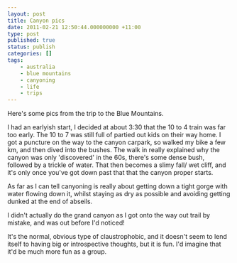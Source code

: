 ```yaml
---
layout: post
title: Canyon pics
date: 2011-02-21 12:50:44.000000000 +11:00
type: post
published: true
status: publish
categories: []
tags:
    - australia
    - blue mountains
    - canyoning
    - life
    - trips
---
```


<script src="https://cdn.jsdelivr.net/npm/publicalbum@latest/embed-ui.min.js" async></script>
<div class="pa-gallery-player-widget" style="width:100%; height:480px; display:none;"
  data-link="https://photos.app.goo.gl/8iwEzkzHxCQ4V6EP9"
  data-title="🤹 Juggler Canyon 🧗‍♂️"
  data-description="119 new photos added to shared album">
<object data="https://lh3.googleusercontent.com/w37z3wovyNi_NQWb_KTXKOyWWw-1Uk097PjRRVYgFvZNou7conZ69AZcSFFBFp-EAzY_YJjtpcR59fV8wz23CUKEJd-Yq2PjmwVnPazBcRVu63lk2xs0OdM13W2eQX85kgKPl57oOAM=w1920-h1080"></object>
<object data="https://lh3.googleusercontent.com/3PTilHoF7__eHv_yKRMcZv54l_ZLSwqcMw7FoQLU307G3scN9fVPDFsZQ4rha3TxfE90WNVwIdMyJk5SVtcXEZQ59AozWFZSQMNo_qSA55NBKpsKHg7QMX7TxctwNQG5oV97FWtfXdQ=w1920-h1080"></object>
<object data="https://lh3.googleusercontent.com/zQXPUj4mCTazE79yptHuG0yb4yzOe2n-I8dsgK9rJPl-gj9D63E6GnN0RifcEZeqpCE0NS22SqM42rbhJ4sP87oybkHJYJJOWJ7ri5hIE8vz8jncwYsa9J3QV_CJ_GM5YChZmLFKOAs=w1920-h1080"></object>
<object data="https://lh3.googleusercontent.com/5zy7AAa58UHweyG_S4rN4vSkCQZAh8ZMRCRiGTyUQZ114fbBNGvRfK6Xspoxo2IIfB5RAnNn38w-HFHtHH9ag4hzchZZJ0yKB-m7EG68CCrSP2_BMQLOw8Rw_gci_gWeq5DsrywER8s=w1920-h1080"></object>
<object data="https://lh3.googleusercontent.com/rK9dJAnAlukElvwACi7uNogmBwlgH9Z_S3kA2wv9KCtmDAR__Py5kj2F_Ec7qBJU0Q0hrRgb3V4hkMVjBOqcv_MlNEApf61zzzIjAyh425IwW24ahS6yZ8rnGiqG9xQcZGdbeFic9s4=w1920-h1080"></object>
<object data="https://lh3.googleusercontent.com/zdbg9aQzXscUYL6-KSmSd7nskzGDjepKDDbPrQ48Rb7-0_hVNhrYYejePYf-BRB6YQZ2d540WW-Btmwokn4_37FBz4tRCi_n6BEiQ1K-C7ZdoQolX3HKHGQioouZGUu4uU2KXX8n0d0=w1920-h1080"></object>
<object data="https://lh3.googleusercontent.com/3R6I-Vir9UFIonaBhDWOfbncuS3x4oTVkNgug9tx6lhS6vP_8392bh6sKqa4Bt6PfZPL5Fy4xxYu_qnibm6SIwGZ4nII5MLEy1PSgD6BaepdwUqmgTRWlT7F32VsAvFB2-6WRmAhrb8=w1920-h1080"></object>
<object data="https://lh3.googleusercontent.com/82MlQofgoqWdjMijFgEoHe6dGU35JBhW7Qrp8paMxzy0sV-f9n2CatU3I6Hn5HgQgpCDx_bRiff85qyNyyUlODMSwU-Pcs7os8ZG20IuJ-Lv-iANvI20vz65I3JoutBkyyK1BhgTHgg=w1920-h1080"></object>
<object data="https://lh3.googleusercontent.com/pPB_gtr7dS_3KxJU6Q-E6qNdgEb3wmKRwSXS8-NZx7SVcx7wiEcw3_dYmi7KauXWa7VLDkHFheud6PZfdmkyTWl3vx5oV86POQDW_3pg4NeW2fOcgCCUn8EDP98pAgvMFaSKLniiZaQ=w1920-h1080"></object>
<object data="https://lh3.googleusercontent.com/AW6OD5zWApVyDh9HGxNezzR8A8yKszR3tfdUNfrCDOzhAUjkz-mTi3VEVkuUy0y-of9iCMTIHkYIO-g-WrMD-28d3PLNhAt-ykrIwmnGawGVWIkq5yfdqczD3CU1muFhcBDMyGzs2w8=w1920-h1080"></object>
<object data="https://lh3.googleusercontent.com/GLkBlAR_rpgy_RfoURjTmR-aoayXrQQvd6xueviH3Wii1qZnb6r7XwCm7FiXEIsbP9HEDKDdtDC3upiEykqN72qkpTHbF0L7bg_mD-KphtKwLeStGAkkSTxWsDjhFi3UviNloLIftkc=w1920-h1080"></object>
<object data="https://lh3.googleusercontent.com/JnYYZqwp-dbVWa_2kAhJfq-VBcvWVp8FV0GiTpPVDkMsrJiC--jbrSAujFmzLyOFBdNDaIBLHhblL6YpzoXLbSJEveh6AFKEm7YNelHWKu6F9p9dcicqWlpHIymNw3_fznryy92ysV8=w1920-h1080"></object>
<object data="https://lh3.googleusercontent.com/LcPC5rUlnsR5_TGL_b75VH0wQqf8fZ3Bw9HmNcal_AUGcCC44LUo8Y5F33kpO5MWY7Jzewv-ZjkJ3qAMfvapXy2BMK8JfCVRF9LQtkTFw3pgP6516ugDBQTwMEmuAQcaGFQzvQy2JFg=w1920-h1080"></object>
<object data="https://lh3.googleusercontent.com/REy0vInp2L93sSqhc-0PXCD7UP6aKSv1T9VI2dnGFdWeQ9fZL5TFqr0ROKB3X2cXpkcmstA5aNlaYFMWlUluBne6Wdl4vf_WxHMqRmiwiqUjzOFJ-uBQR7jwBHokHR4WeCz3_K67mug=w1920-h1080"></object>
<object data="https://lh3.googleusercontent.com/RPLTeI66amiZP5Oh6c8G4ZsokSPiRRjAvYd_u3h3vpn8LbGy28edTKPibw4s5V_bV2_haZ3gDJOaHK3A_zUoQS86YWLLAfMwXJLkLDaixxqPXznn_cQBvOY06ZffiJGIaCtcO_USFUc=w1920-h1080"></object>
<object data="https://lh3.googleusercontent.com/nHxmO-KEKMzAwMA4waGZ71aQzXOIAnJk--rCm-fd8mSVwRaUO1jfR5ecKueA9vDQ8rfI4IPxRqgYE84MpjoHsn8ujVQEzrplJb5xzUZQabHijPtfxE_TCm3lzrzZAcq3rPR6v3ONLO4=w1920-h1080"></object>
<object data="https://lh3.googleusercontent.com/OoAxnT2L0jJ4zqSQ157xzXOx249zAkQN4HUYD5oVA3KkBHOAjDj5vO1lJP43nCRAkljSt8Bubfdv1NgsHSLC-HTv0yrUdJhldbOY1pD87vPx2EVEfsbLtiqaAEc6VFSraNk2LC0GWqk=w1920-h1080"></object>
<object data="https://lh3.googleusercontent.com/SnG0W3C6RDzxfr7KoZer4gHje1H9M1ZrCfJbgmtRLlxZYp80ctTiPy52VXodX_6o4d9mOluQIGRQxjRQLWU1W1gBPnKs2gE2I6snncqfbZlz79HNxH39Iwp_XBuFNy17TaiWEAkUj_c=w1920-h1080"></object>
<object data="https://lh3.googleusercontent.com/7LzeMJEoS_FTYfjd7amZoRDvEJtqoRE8vp-YudAAM08_3zuitas6Ua5HlNzo9bjIYc3es1jXSyKNkBJ0ESsT_QravXHrgfA5mYxHNZhooWVT95fkyg-A61YAq0xBuGZINj3H3bwXuX8=w1920-h1080"></object>
<object data="https://lh3.googleusercontent.com/fxpu8ef7QmC2JYKg4i44FQxlAehXPPoBTO27-cgHrgXhdmQq7_ctkTpLEPspDLMo9GgGMCpqlNwPcO0UXVkG1-r3XPc1TieWWx_QCUloVeppRICtwDdtsc7uezIpZZXpE65yN5AuD9w=w1920-h1080"></object>
<object data="https://lh3.googleusercontent.com/btFRbPBhToC7N4XtDmP1c5fnnEd6QR_BSWwxXqMCsQVWAA0CCXVkSWxfIbfsq05DC5FrkVTu-8YSyKaa92daOtT3cj1MqVAJvY151p6xt7e5DvdcBoVUGsKseAZIJL1yhSsmP7R7ZUw=w1920-h1080"></object>
<object data="https://lh3.googleusercontent.com/ubGQRc2quVwLthP80XERl21grvM1nLp24M5vxtSapCkwBkkwellYbkVlm5qHuTEzQYkIZE0mhU9c3IoPVv9w8Yi15w_g8e46C2v7waZ7INGhfo65a37rTTaH60vXf0Xeyx49yVeD_5Q=w1920-h1080"></object>
<object data="https://lh3.googleusercontent.com/wuUk1joAzVjs7mHNkGg9XmJ0jGgPmdtZkoiNyGhoqcyKP3bTmFDQpSHTcWbYJHxHxJzvjOX2OZr70lfzv_A1jeNDct4WtuNfz_XXVtpBCi4FMGBX0pmTuyXp60TU_xa4zf4pPeKIBBI=w1920-h1080"></object>
<object data="https://lh3.googleusercontent.com/rcV7fUwNao7YwcxvUO9x55UuI_pCi6aNr1kf1nAI_bDrw-zG7loZwad7vMGnukCghEzdlbvPMP-tv99s8EBF4v3mwE4Phoxl6tkTuiN4O-l-WlWyEF8xOH2rXRVdZooLZq8BpXCDDHI=w1920-h1080"></object>
<object data="https://lh3.googleusercontent.com/AqiaL_rEvq75nQRydGrW8PnvOsYIdZGNw5ZHv6WLZNLczUsc9yyiyDacuklph6TX-SxMtnfs-pLBtDwD5qA0VGwfZ8vMD2R8QcApCtoyn_S_PHFNF6IOBgGYzaCYKtf9sPB24mUYGs4=w1920-h1080"></object>
<object data="https://lh3.googleusercontent.com/v5r-Bgk0Pzu5kJnvkS8o3Ey4YEd6JJ7ruFse3ggXSdYr4_A00LTJCl2l8JoZFR19w6TGi5NiXG8CCX0-c0vyIXWPE_DnBdfQKTolshBerkqKRrgzRR8YODwbCl-LQ8TNzKi5vFO_lmA=w1920-h1080"></object>
<object data="https://lh3.googleusercontent.com/PXxT5qPESvtGaAOYp-ZHbmgT4i1TT5fsPiSw90y3VxObs4nTUjMwZQuvGiwuZx8YJjKkRHgMjvrUE_bcnEkZJZX3gIqk2NzBD5XcO3NKvg-0DQBrDS069hw89VYALImfDo_CA0ijM6U=w1920-h1080"></object>
<object data="https://lh3.googleusercontent.com/-1QnqENs-sLvN_ggUXs3ml3V_9cfl-k4U9RNyKC8Yvps8-TqRrEPZwr7QkTj9jcosj5l3mcjTxqtZ0eIdMnS__NDMVAeBeIOVeANujJQSgtow1o-2Jbu8mIsJyDPVhH5LLCWyo0y1xA=w1920-h1080"></object>
<object data="https://lh3.googleusercontent.com/EPzMSllFvQ54y26JjI9naYt-Dn_WPmKX9pSn0PLkoMASHOZjkuDzpE8oGn0BvNfZ4vevS0fmyzvYzfS6KNAurXTdqY1bTi1vmKg2BZZvZ9XGVe3rG7J02fsR1w7YilELhqUoazC5wXE=w1920-h1080"></object>
<object data="https://lh3.googleusercontent.com/rWPrPV0MTtKJoYx5ovvp_Y3ED4M7JfHOmhVuWHF6l_I9KsuyCf57xZV-kh2w3j4tUvRXwjXlap6FVUbW9OAtrNCv7s-x_pttFVhYyibb23MVi0d8KQNjwr-7ArSHQ9nsT52gktzAq3Y=w1920-h1080"></object>
<object data="https://lh3.googleusercontent.com/iGa04b7IHINZw9iliyBKb9gbgaDF3IVdMOuFf1WysrHi08afBDwHvUbMd-HLK6c0rW7QR_VKIe29GXFOnck4OFyxVw5YQfpvIBO0Q8fZ0_2BoRF1Riayu7B5G9TzQazdk3tArH8bbp0=w1920-h1080"></object>
<object data="https://lh3.googleusercontent.com/NjVjd4Hxxn1mbAWXrCqsb4zwgjEzVVaTMPjKDxehwB7QUlAnYaQvN94lLrXBkHiArSO4uBNAgz2rmoEVS-y3lyjHrtN9H2t4RJ5WIqHh3q1kYnOLmMBi_0EZcOwFS5kmvO-OF0NRSzg=w1920-h1080"></object>
<object data="https://lh3.googleusercontent.com/lA0BDimxacvfvcRLz1RsHgocGp4DDmlg_ow22UBmXRoclzaGrVuP3PTKqb2z_cx8WLVYFVhbESa4t9oIYuZDwyb1dzOz6kERdLrgGYPmB0UYH-KouQs2LueyRFp9YuCCg3Y6_nPye9E=w1920-h1080"></object>
<object data="https://lh3.googleusercontent.com/mpDq1_9MFYo5EF-JFWVfslQ087XnBLbugtEAHx2Wm65U-S4x5gAMWbaXVMMzQLu_BhRfTfeEvlqD_gFJv0XrMu07zbLTNBNmlwVjKxLoEesAun3e6uvjxMInDcWTMyARC9P7Kl9ERB0=w1920-h1080"></object>
<object data="https://lh3.googleusercontent.com/tyjxGOzEAl72oXQ2eJNHJoK8uPEek1vkXbMSXzo6Bs1HhNjsVYhMeq3b3Dh3ZwfeqbOhaEzkJ-rkmO0D_Ie4MoAJcjqS_T95SEwtLHAoeGBW5hXtqll4s7ywzMg0APcrTn5n8rkZUJw=w1920-h1080"></object>
<object data="https://lh3.googleusercontent.com/0WEOORkJFsTvoLDMYHYH669Qbu1BrMixjbpREmUDbrcGgqlUgktlVYzLfs6piHcmxXPV4Zhj1eLErwQEDAVLGEP2Ib0ie8vfrjmdv-dvRd4LpRZ33pEUZkx7TRPTvS4KWsfIy4TdHrg=w1920-h1080"></object>
<object data="https://lh3.googleusercontent.com/lt9GfZZtLU4sySEaBIxK-k9kwSLJ8vLr65ihP8VeEKsF39HurC7CUz3sBMOUgiUGP1A4jBjAYDnf6S5eYnzB4uG7M6TMDPS7OzTsLP63klrGrzsqkCw8M9CzwM5qKy5bsCizW9SdrKE=w1920-h1080"></object>
<object data="https://lh3.googleusercontent.com/Bt2f_LdKk1dJlunXxZjTCc3eCingA2rO7rXQ5c_WEzkTH3OPWZP3bLlXHLa0sqjxyLljIgb9kF4czcWxkhf-hauj4xtqOESPo6UF3CLZsDbG0qb6xFvGViI81Qb1iMOke7Z9cFdD3Io=w1920-h1080"></object>
<object data="https://lh3.googleusercontent.com/KQG-LLKOOOmSI9YRL8gUzg8hRnNW-99BocBZl69j1jgA1J9Gp6z74HXE3bBdcKnCkMxeHkTWCuwUosIrKxFGccQLbj6d7VF9V55QTu23LcoM0dZY1_ki_6dpxhhPqT1HmKGZqTRirt4=w1920-h1080"></object>
<object data="https://lh3.googleusercontent.com/WurxbjIPMNvj79PMpNIjWsxVv_RCUQqZvEfgJ162hz7RKCCRPdSBTcU0vyOLEag6DNeNzxH7778oNbFgg_W8o7jZlsWN20NA8bzP1PFoW97qTsIBMuQ189C-kZz_Y3xC5z8X0Ho7has=w1920-h1080"></object>
<object data="https://lh3.googleusercontent.com/CdP-kIzJcOFS2SvEvghUSqgWtTVcO5uIEM6TL5mEAgsH4iTDktmZsJXQJ2RgPY_1l5wHbL2rpn8loFwZ_GqQSTRQKywEEDNu33WZOxOlJIXnSrfEhWDTls_Ag74rpc-hmiPtpnKrPCs=w1920-h1080"></object>
<object data="https://lh3.googleusercontent.com/LY-AkOfs-xtLOZPz_Od8CjqgnVyZ_rZ-_XPLvC3KgKuHxQxJKgUlPa1FgNO3hQt-tpJzzj0eQLVXt0-ZffhxZ21YstCLKpWQOWcliE4GXhGcKmIquHUcDErimw32RU53oWdpyFdyiBo=w1920-h1080"></object>
<object data="https://lh3.googleusercontent.com/kivUhushxvz64k1i2spAfmg4trNY3UlAnYWwTWHpytItmzZvL2ddVuuDwYcDUxzrcT_DNf2BkxrqxHKZ-gI5rl6HyK6LYH81ruhzC41lmmFU_p4qZzTerrMRYUyGJzsH-MQ7ED1Jk_w=w1920-h1080"></object>
<object data="https://lh3.googleusercontent.com/jph15liZX7hj0RQ1FpaBS4vHOLqODa1W7RQPv3pLrvmNtcaxcmoihas8lnRCxGoXDKoNATLM0o-tf45v5yybiJIZJrNS0OlUn2edfkqDjqgEjulAXuiNC5eh6ddg8KKefUCdFuK7JvU=w1920-h1080"></object>
<object data="https://lh3.googleusercontent.com/kGfSrXKiDTO846iu7_RJtq3qIzM7u-dh_xlV2DpPlGhGG1no83uzXAgU5V5Bbczv9iOI6zUvkFf5KZ0DGDwochOcxCMARWo9uhumTmDnMjLw31yOLRjscD0U6-M8FZ58uc2yL2Wp_YU=w1920-h1080"></object>
<object data="https://lh3.googleusercontent.com/V6MWERBkmoQy-zxarw7P8VZt6UXjFs7FVn6bmD9jsQKrCqJp-UcguHgdzhpUUj3JNAcmLo-UPLUpM4gaIkDLVRSgKEIU7HtOCaS-5YB4ZbcVHdHx0CRkBZmW1owuaAw3iveAwugL1lk=w1920-h1080"></object>
<object data="https://lh3.googleusercontent.com/zWO9c_bgKHU_DkaLCE98UphC2ACRuI2r8yM1-pin9cqiRgn80MfukQxoe4eMeRw6ZCymtZvEFcDB2cQjePamA68AGAnmW32gm0aX8Qnn4X117oiik8MSwSEsahnKurXvC6bNOOckOGI=w1920-h1080"></object>
<object data="https://lh3.googleusercontent.com/-RNZYWcMXDhKhpIliyOpQG5NBR81c5u6Xkem0demyPG5kdi3Vl-vhfGmpgna1YVk9E4qGKdeQcJGBfDV7GSMFi5ZdkTiXdeqX02VjPRW3uaBWOaxjGEP0LT5ThA1ZI2ZZbrixQEtqJs=w1920-h1080"></object>
<object data="https://lh3.googleusercontent.com/wEMZtIDSAStlb0HVqawnfZAUVuf4H_mzTiKYak1UXZgFdqiY2nwAgUTX-Ys_z_lLkvneUkES_ifNYRVBYXKUSzHuz_OS3fbtDBiMGmSFA-EVXBjn-g6sCRYqtTp7UsqUaQ0vA-FDt0w=w1920-h1080"></object>
<object data="https://lh3.googleusercontent.com/Y9dnvOd0io7fiYvh16MfbK9LcdBfZsK36qEUBi5PH-aSblgBdQXGOhtPnxrmkLRENDWm-prGWuJ28o8bEaUQ4S4RjFVLOB_WOnO9gffPVnUB8eWck9ieyxPNeBZz6syfdB0eLbYc_7Q=w1920-h1080"></object>
<object data="https://lh3.googleusercontent.com/yFFBYzq4jsWn0BbkmdFrjsFVCkLBo2Hqz_aKpDdyVqjjg67_gR6X_J5df4wtzwgXJlOAYRG6y7mFpeVW6NZ4TEPbkehsfSAdCmCTx914ieURkrysgn56UksqFaWzVOl48tUEd1a2ZS0=w1920-h1080"></object>
<object data="https://lh3.googleusercontent.com/3fvTMP8IIWFHVps2aWpvDGcanTejqDMXHVZr4oZ57maOhxkyJyawXSJwSmgWUz8IC2oGUSjLSSH0RqpcpLW_lCnfpaEvkJESsN7xAbMAybna0kHvQq_jqidSNXb5CAWLx-tOvhBPeWo=w1920-h1080"></object>
<object data="https://lh3.googleusercontent.com/PoKzXTD_R-KE-HEpYQwsaoM4-fB9Esr9lNNJrGbXfnh-FUJs5R60Gf3o6PTmhUe4htsVCcqumfuKTRLa95N3UjtmQa-_ef0OMcz48hin6W1VCcXUN3if_V1aDHBqY5SF6lzfOwNShs0=w1920-h1080"></object>
<object data="https://lh3.googleusercontent.com/tNrZDmk6KPcKQkG6whN-d9Bm7rAKOmDhhSlx2OxE5CF6i_PrxNpitfbcjikAT9y8kCCyuNxOKvKlsm8c2W_If6z_Ex0ruLS9l-renQrVs2znNUYz1OYrQobauy1MMX2zPuID41UPoZY=w1920-h1080"></object>
<object data="https://lh3.googleusercontent.com/KwMRgaxdQtRA5mz4DXO1Mit2nbfRSA2uiru10H4SHff2A2vV8xCWEyMZgI1jglShJDBYWYIl00PTR4a1GMjwNMJwdZOIn-Ulik5av_4igoIbQj2wGdpm_Cu1oAzy9L8gcDl9tWOLZEU=w1920-h1080"></object>
<object data="https://lh3.googleusercontent.com/uusic7yhLjNko0BZ92QpYWmFSEHjT2MOMfNgvbz0iCMRGR2OVT2SZeS0mUCjFgKcMJFiuC_ecf283KK8Zczi1HrA1JUSP91H-WO9Jx1gRLjn_JUZzKjK9vGU-t4vYMKnWUyQ1hK50-I=w1920-h1080"></object>
<object data="https://lh3.googleusercontent.com/s3dQoea88MJ-xpLzeoa-kgsx8w-12M_3H7e1gS4liZsK1Trtbt-20kPKYeZKdIQM85naVPGmGFQtEdY8ctkfnDGZlv4k5pDzeQhmTWwH88_x4Zz2YPiXVkmnd-oZco6cbKtLLYuWgss=w1920-h1080"></object>
<object data="https://lh3.googleusercontent.com/bvPCccGKkAjnEYK9kUDzpRM5EnclbUjl5QjIqFDWNyM4nQ2ESoMwde_yeIYlbpUX__VhGRyGxp6Wfrvae1b9buh9zdNQo38amLyp1PG3be-lUjjHHzBoxBGRYYdOwcheUGJNGrj8cdU=w1920-h1080"></object>
<object data="https://lh3.googleusercontent.com/IV4a5O1TfHav5y1PMrLmUFkMy9tIzUi1unWCLzUYdssm-EODrXuInMquDX8zZJqcmF2-Bn9I-uZLS5OH34Hd_F7_gbmHWVRpRiCu3ITexkTVjdWh2fsaqbqIKX31pdYQZvlW4ptWf0g=w1920-h1080"></object>
<object data="https://lh3.googleusercontent.com/gBLOnweHMAa4TCfJYCuDjYY_mpJpqXvJLRyVv_J1jGqq_PzIHfoW2kLqMX4QToxMmr15rSOSTQv4wdY3z9Zb7OmmEjuDfreEPw2v2vg5KHRXV0sBJZTopjjo3jQGmIxho5vszIdkT3w=w1920-h1080"></object>
<object data="https://lh3.googleusercontent.com/0ycg1lCezDttPDvnbtBxCgZHayy6AS6Q7iTfpin8e0xLDd4YdivbSK1BUEyMuQyf5xbfOgQ6QPUMLNDnUq4IELVaEorcJYpM5qDqqzJ9ybDW0yzy5teMRc5T1EIh5J968Mf9XaLmglM=w1920-h1080"></object>
<object data="https://lh3.googleusercontent.com/nepBzYR8UPNoIy0Jc8U3WEuJLDEL7J95Xnla8Uo6-HmnNbGwe9WSYU5nxkzeH0bYv-XSMtW5lT-qGcUHDZnEfY_IFGtEgYlhIHwjV7f0WD5CGVz50DDhn5Ss3QPBuuKB7Pgi24dshi4=w1920-h1080"></object>
<object data="https://lh3.googleusercontent.com/ZSbZ5_lV-9i09OfNNWcsQe355iS1IcKu9udH1_TM53s-__ySQPNPn8Gzcx_b5h8o1r8xpjz6dVUWKmgkLVhnntY5z69fFXbE-puqOpMhSLBqGXJ--Zbj-_xAgKBlZQ5izUlH53CHCeg=w1920-h1080"></object>
<object data="https://lh3.googleusercontent.com/VI0mPOTAlvq-clrD3VDKiMH8Tr37D6l-CFbE0Xs6JMdKBXhVX2IaScTHG8os_Axy-FX9-F7NbV3kVB9vLc48IBT42oJQaa09Q8bYNW-jqUmFsNSZ2qjLvFzwl-1kUQcDvCL0TbBYeno=w1920-h1080"></object>
<object data="https://lh3.googleusercontent.com/v9wCEFUBzZ8Dp23MCP6sO5eRUS8NboHjaIWxg2TFOdnGQmfmv0t71ifaJ9I8ZxsLxZs2IUQunQTHjj4ZWces1SUvugY6492uKOylztwo6ahqPuTEPqEqRHw9Kz53z5Gw364qMyproZA=w1920-h1080"></object>
<object data="https://lh3.googleusercontent.com/VSIDZvMNUTZ8W1bVoAyn7qzkR_IsycF-SVd9UcPJWqt0y6Q2eWJkhDzxueno0RNTr956OlcVEWvYJJMpsuWOyK1BWwO4w4DjgGYn1Eic4oJhSLG9SNLLIogeXkJxfsQhtWb1b1zGncU=w1920-h1080"></object>
<object data="https://lh3.googleusercontent.com/K0vizaUzWsAxJUR1cncnyqGRyYJtXr0b81gy29VfznCYNKOe8FENFQtpjPQ7BwDj2wq-r7jlrwnQ-L3Pm7PdXE7a4nzrbqjsN6cRbcE80bQovxZ-PIxWfLRCDWyCVm__ZWoAhOXfyfM=w1920-h1080"></object>
<object data="https://lh3.googleusercontent.com/zZhAFt4uK1l6LwR89VF6usLdJ-dJyOrtgqV8W9sPLcK__eu-zCuv3f9ajq5s_MhKWnZBKwpVXCkv5qrWMf6IMUWWZqFxGwH6vdYEkcIt8CkOsceVg2y4FbQjyn-VAB1J6mat6q13Ob0=w1920-h1080"></object>
<object data="https://lh3.googleusercontent.com/6wcaoLmRCP1ZsCQGyiJ5BxjhZMPhBo1yFEeLdR4LWLy5uJJtKou6a5WHq3fe2CsOykt9DiwwokRaaBjPTMUn3aOsIEQ0Vy2390BCOA7_VQBF52z28zI2AqAWE7mYKyap9PpMg5k_WZI=w1920-h1080"></object>
<object data="https://lh3.googleusercontent.com/vmm-4NUq4nJxDtHboCh6kJs8sXygTXyVZenfc-qa0T7_3s1PnObfI_U2OMEYQH13rY47c0lRwI3Cw2irJSWSKaHJ-Fk3gQOxCdCa-_pt-rlZCzVefBIl-JFYOGdmdLmLw_cdgEZc5NY=w1920-h1080"></object>
<object data="https://lh3.googleusercontent.com/3FTFyxVOBNSRjJ2ZNvIBl-PFM15UnmeuSsPycbblRPPoqREz0_HkeEX7juBlQmIqqGNBQSQ9M5IVR1WK6AJ2M2lIG6CGp4QZm1MqkuZRfJ3eCGkONjdUQ7o-c-5c9BFo0QRkq5iruqk=w1920-h1080"></object>
<object data="https://lh3.googleusercontent.com/cfnKLywMqbMSlN5Hk1xO9JT_DRluFIlvvCBE6XEOH6QWiIvxPHSFZYxHvBDFIgP825AiYr181tjK_nHSDBxBgqzYLnM0l8SrZH9sX1hcz-ZTaatSAEilaJ1cWe7fOI8K8PifR6ZuxOg=w1920-h1080"></object>
<object data="https://lh3.googleusercontent.com/MYgf3cM42UD747W3Bc2prxJ21Ls1JmMKLmeKIEIckhHO61s0Zn_c15ZmfK5jiHB-gnt3ZRP6OadnoO2dNGSRXlToX-4go5iCkSf2Ksq_f3DNM7_JZrx64YzGvYwVhtdSTSUuasCWOoM=w1920-h1080"></object>
<object data="https://lh3.googleusercontent.com/ftUyIIZGCKJyvZme6NhQVMe6ul6-VIJoxlC9CZAn7lQeHxI2XfBCqxxsJFi3mK6dWKCiSRvRCDk8D2n9bV0BCHOAayyQTBDh0OLsZl_EANmYvHZX2z9p0hzGvjPfT8V-zg5kirsPhQ8=w1920-h1080"></object>
<object data="https://lh3.googleusercontent.com/pwo-Wrap7LfcVNB01701O6g53Bb3yjSm3JjJTD_9WV0KoXf9kdk3DGNfkToUW5tHkz3OZuU0y8NyPWOSMuM2fwKZE_A2dRzuD2_RXGiBSjlG5KbFlS5tqzd2y1VeX7gAenSdEa9RaYo=w1920-h1080"></object>
<object data="https://lh3.googleusercontent.com/PZZifLtlqQ2G7jGcyLHUFlN0SSNWImlua7j08LwD8Dy1UhvejNTCNPwzgxV68JrHx-ShccGixUoXN724k2V0gVz8jpRpJXyCLpq8ZkB_3NOrUFdcCXHWpyS4y1D_8w8H_-JSoXcuaaA=w1920-h1080"></object>
<object data="https://lh3.googleusercontent.com/j9Tf2Y4AzAqby_bXt8N6hmzbC7mqUO0t0-Gt400ZAN-9mkuXS3NiRnxF6B63BThL_Eydytps_mnFlZMaTI3dwgkuyehViy-oB7z55NZypRl9zk58gCtn5B1j2uabQdW4zVLutvGanpc=w1920-h1080"></object>
<object data="https://lh3.googleusercontent.com/u5PBeEbY--nF6cDwbB_Hnijp7cWI7M-UTf12M-1p1P7F_DWjrU6T1ESWlCnFp7mAWCw7xrEpVnCY_EYAkCvSEumVVAVsvsrIfjfP62JffrGcuaaRuHzhBKwfQ6TvMOxknAgi_09TVT0=w1920-h1080"></object>
<object data="https://lh3.googleusercontent.com/2lcAexDbZVtSoISF3xOiIZo-Yfff3spApQbyVv3-nCusMNkfsrzPNI3Tkd87eIRBdVtGMtWSRjHPwZBddQAYxFG0hvSWkUHjsC-a3NxQkRMyYlUba0cv4Q4X7rL9Cr_8CijFuYziTa8=w1920-h1080"></object>
<object data="https://lh3.googleusercontent.com/ngxJsylep9xFfX4pxtJq-BooidrsNwy510VMpic7JUzvjXDoaJREvEW2kNLpLIsEW2mK7bVelCWuUd9_ttE6kJST849FTodi63JvSEbVwO18sD6Wb9wmmVr9W1QRuF3SefACsXDIhUA=w1920-h1080"></object>
<object data="https://lh3.googleusercontent.com/-jtSUVkYKXjGsNwhaBulaUgIHKtlUKvw6T397hCn8pJCnQi_2cgWpUK0zoG8g8h9V86YnVvFnhwMPcZ3q5fPspC6rThqQ5JRlzZgW591zQBRDqLxCLEjsfBk_uHsP3u3U5neT-a8YhY=w1920-h1080"></object>
<object data="https://lh3.googleusercontent.com/wgAHcKQc3zOm9_jb3YeKeGlzXre8DL1tORzsSFeQKyuQzZ0smyW-jJThRv8WEydntIpXd7jEmHO7-j5UIlc0ltX0yPcAbrOKEMWmJ64qKKc_UIsNSXu9k1UT6zOEI1h1Wx540_bSImg=w1920-h1080"></object>
<object data="https://lh3.googleusercontent.com/4VMjUPB9MddnLSkgcX05sPEASUgXle6xgq8Ta30b3qQJSdDOr8SWc5fVjjPiIX4k0FeadYUmY2qrBC328OaL0akAEy_KaqVvwrikJVzKYvwjE0j7bo_3hRmff177H1csa1DAjK3w7eg=w1920-h1080"></object>
<object data="https://lh3.googleusercontent.com/LJL1KwPnngN4dcZ80cvgGcWSsXoy_SuEo9iDaapzphBTVYZAESXtySpE7ztEwAz1qaYK4M6PEuw8k5OQi-33Jvh6llS87fRPTtyy4-0FdfgOAhOoVS6PS34ZzYomQ4zupjLGnZ76mxg=w1920-h1080"></object>
<object data="https://lh3.googleusercontent.com/FRqPLyhKtwKthPbVEU93NHfMIuXb7zyiGgfKWUaNcQq-b4u8h2Zr3_PSlaSYoZg1lTSXOExt4OjDd_lJvGkLK51a-A9lMo19IDo1d_jfGT3MQrjy-N30FJbuhNGYInFjst_CF45TnNc=w1920-h1080"></object>
<object data="https://lh3.googleusercontent.com/WaVHQpUDjCe4uUyw-xZmX2TPMGHAbqFuW-4i5bPZhsDdlc1FoXSG09baxgpxq5ChFlERpQNJSUlzpgyvxA47utM8RfS1xx4Xt1xfO301HsEHe-ohhQ8bh4UNOoYGvutdjWGLm96pzpE=w1920-h1080"></object>
<object data="https://lh3.googleusercontent.com/0xzz56_8h4p_nPbaHUGqfD2DSJ6ttyWSqaiRqv5zRlgxOW75lBowyJJ-oYsaPqmPhmht3aCJp2lrQ5H2OHbSVXcHCtSDVXHTHXm0-QfjJicvRNWBMYmg7xH5nMnZr8oCrw80m60vWnw=w1920-h1080"></object>
<object data="https://lh3.googleusercontent.com/sh2P8FelFediwXACpOLi6ESIRVWMnuTG3r2D_NwGYagghEwGhj_PCpKKnyoplD4iSy0GTmSOCH40_qvxUVTPEC51LydO4vrV9AfrVq4LZdV1UnPF7FlCRx5gwORt57WjRbAAWHUxJz8=w1920-h1080"></object>
<object data="https://lh3.googleusercontent.com/McZa6LU41KhScDL2HckEg7JCyyzyfEOeVyNUNCQ4ib8DaKc3ZqQ3xW-X2317Cg-lRbCRf_1TQJzrWuZhWOaK0Mt7ZD1hYGA2wpkNr-1XPn8sRMZBSWDgGiVlCxc_3JBp2NrczRmzcP4=w1920-h1080"></object>
<object data="https://lh3.googleusercontent.com/6UaBb9e_Bso-peMLZ6_vdAela5ZT6yxI6UwLYWzOqeEns08-aoFMJAgc7AESdW2dlMav9MOR4Ulrr9U4qQ-ElZpMPDtDKvsdS1D90rCF_HJQaQy31oESx78K7eO_mmYRFEwg_8hCptw=w1920-h1080"></object>
<object data="https://lh3.googleusercontent.com/tdB69AVhjLmSja60yPibz4hufm_jZ05DAIdIMONbj-QniZnDqVoN1bwB4KAo2_YfzltS98Blj6iQPmGlD2uoKnNunKdYbeLZhuC4U9MJS80Xf50TTfoNJJuXcaYYKz_VmtxXxCVVBLM=w1920-h1080"></object>
<object data="https://lh3.googleusercontent.com/F52tmgRDRrwK-tQGRKzI8x7RrwI7v29tJVfASPbpx6Hnvo8HHOTELxfDj5wbM6ByGfGsVTPPKQUez8PZ0Ua25Pv-5sTHUa3GxWolUiKGmByADZj5ZHtULZQZjiBa6vzUSRFJeXLnmOA=w1920-h1080"></object>
<object data="https://lh3.googleusercontent.com/f1N6vvhMfg_4j53isNqYHuMIDeAmql8Bn7_6ZwLwL4ZQz5EcKTheoeijdqdxjhkCZ6PUs-kyVfhw-2x-yuA2E2xlLuymQh_mOk2SP-gI2t6R1thz5X1BiQ6gZV7mFBNXrmoLgKmhhow=w1920-h1080"></object>
<object data="https://lh3.googleusercontent.com/Yib9gBZzqj2lDpJeuVLCqLZgL1DXP0zMklyYLTHCs4X97CwDcbrEIuup2Wh_47hJc5k4Yg4pP_jBjtD_7XR_glZa_2iQF1qg2kAOvA4W65NJhR2DPb0pfkqvZRa2NCToR35uy5xwXH0=w1920-h1080"></object>
<object data="https://lh3.googleusercontent.com/GAqx1iDPe3J-56zpAtM42cGBXx3dSf7ijFAeXsN8fQ5KJmYWBVgGenfE4bC4mYy8fXnsXWr0l45IXNye5Q5lhN7-fgLivA-Tp5Fzlnmgpwd2zheanyW3XF2Yg8EeKH30bJb5lrbdfRY=w1920-h1080"></object>
<object data="https://lh3.googleusercontent.com/vWJBgPpF_SbkfEp9v_ihm4yJcktp3LuxkcM1XgcoPcH1B4dqgIw_S9SnRMRwL1j7CEaiaNTH6pfvO86PBlOfELwxF2g4GEwajJEH1nH-TKrDzqqv9EFZTkhZDtED5e_KaeufSjC5pp8=w1920-h1080"></object>
<object data="https://lh3.googleusercontent.com/A9DvJwSCEKTf_9lUh8iIscy1NKT1VGjyi_LWyHUPHKcFRbOzJsGW29ksYjVbCzGJ146nh5k-GG1IqbFX803obWDAgWfyJdJDABdvICeGn-RWVH4tmQSOKGgVZ-7MeEdSLUPTuhnbJUs=w1920-h1080"></object>
<object data="https://lh3.googleusercontent.com/wEhcl1UwLFcVlfZca1uC8LmfyMBNRXWdjImF_wPNuYzwCefSiIVtOrlbjCRt_F4TdtkNIFAculUDv4F5ljFf756B3dzR1Jlraa-dOcbsymnYJtB9JbMLw4dLOXAMa7OSQMq4s8HSryA=w1920-h1080"></object>
<object data="https://lh3.googleusercontent.com/-ueiUTH_onH7RCEWzrxQoBpH0Uc0b6nGjcuKRxQ_2XojQ-TxGrGmfCD7MM_iI5ULFrD--YweUcUbc-042czrRHtSMImO73pTY1yGrgo2wlxlsqIWjqr1YiABbEtwQHFnAmM6LV6N8T8=w1920-h1080"></object>
<object data="https://lh3.googleusercontent.com/Se-Q27_zWHvz6CGzaEG2NF4Oq_4UX_kI8eW8qHP37DloZPW3YsrwStcRjhDo0z1Iw4K8Jrczr0Vu2DoFVrp6naq0UYy6wyCo9Pca9BG4XWYrbPGI9DIP6NqOKMTdfnE8O0sVitFk0II=w1920-h1080"></object>
<object data="https://lh3.googleusercontent.com/_uL1YCWsvfiz8t4wAAi9l_Vj5NKWbavafJbOBDqTlXxirepxYTqeGZ90-6OZGNFsLQsZhfCqb86r4PBZ3LGhksHNZwsGm_b2lfDE5a4xG08nPewJhNTUc1YqgW3wdcf2vlEs0aS2QSQ=w1920-h1080"></object>
<object data="https://lh3.googleusercontent.com/Obm6HdZsnTxZ8gmFlqBVHWMvBDB-lSRNbHj2oSuWQjqQmi31ybgyG5c1u893Si82eQ6x6_DvfkoPdQEjqJj0sxcF6msPCF3n9qhBXMoRrZAyaBoZAYZASGDJ1RTDNUV3a4G-6hIcX8c=w1920-h1080"></object>
<object data="https://lh3.googleusercontent.com/syxMsHbcFPA7cnTOedwXlTnNDx50kArosnSVZQVCjNWbcxDf0GMm1o6NokFLg-UrYjmQsZ12GL0fDhdrhJaUnWbwjbgNP9WsxnzFeXFp9c1NMp6HKtQFp1bos4pLEobVXfh2LyaOdgU=w1920-h1080"></object>
<object data="https://lh3.googleusercontent.com/zFC8wvfP53D8iu1929a5sN_IXCrf1RCUS4X9eA0ySSQkMJe8P6OYXKqdc4-Omj8QGYkoWmNgogeniaqqUOeLQQIchGhIWy1hjekwKpwTNKJp5rQkewplZcY1Fw6NB2WbNwk1mFZKZ6E=w1920-h1080"></object>
<object data="https://lh3.googleusercontent.com/ahEwz0NIqo40qFbWVRpvjH1zzEfQO7hgRU1nweUES2Z4_HH7MgFUD7vi3_9FXaaMSd6aDvOGMpcYdfktd2JU-lKbavO6gtqut0lrlkyuhQIsVlqUr0n8wPoVWbzh5Zgvj7p4bN3HC0Y=w1920-h1080"></object>
<object data="https://lh3.googleusercontent.com/GCST6zYErNQ6g7-963irp5p-IPlUAYZHDIQ2LnRXWmxkusRqUSvRXblvS_AlNn1lzfrOTZ2GN4hHjVLJEAFyTUTJIQz5_MUXiP0Av4A9QK69kflS_cNOZcsLU_Ucm9gqxB7G1AEDF1k=w1920-h1080"></object>
<object data="https://lh3.googleusercontent.com/itO_Ie24Hbbku8--3X7IX47O2fUygpsJ7cR4Hx1thEVdkPNg0grUOuYhA7ej10IMEOfUmc0BnUAYjmyYPg05YJGQv9mZn59I73OKMCE5IlPtq_0SQLLmWemVM7XGYrHU__F0r7fnsuk=w1920-h1080"></object>
<object data="https://lh3.googleusercontent.com/xsNRc-8NQdvu_7WR271LdBx-3oZrdIqgcgk1CJ6iqYe_Uhyarj-btMXTejGzUweKQVtBOt5GKW3b8hQb_1_dd6_LeeugtjeXas_1cUg3n97IYOCAKJQ0IspmQRuLtKJrjPzgUZaOGk8=w1920-h1080"></object>
<object data="https://lh3.googleusercontent.com/-zWwe2VWF2LQGwCnScC001vYwD2XdZVK0iVfBOxRbTnDn_7VlQ-aObJq3kMbz9xbPCVPZwYiYJ0j35z9uD72zkQ2k8pzv6EzL1YZg_T2HS3qMhXBSBscVWgzUiZ12CXl6NJ7ZZheIOE=w1920-h1080"></object>
<object data="https://lh3.googleusercontent.com/VxReQZBGo1r56nac7bb3O3MXUXPhBZKsLPk5ho1CSFaZGhnW1MbcnIdEBVNtN-gov8OERiL8j0j10_3fxbi_fw5Px_Qq-XDIvXCtlpxhg_tVuybsAQFEChUBTzPJ8199aryy1ZO--Tc=w1920-h1080"></object>
<object data="https://lh3.googleusercontent.com/nK518C-iqC9cMTa_LKsQ01dp-wy7ltgLAcybvJYar7odIZrnsZdfF1lAFBSUcJrSYrkv-bmKRbmn37qFcaqZ__ShSglhjjPgqXTMvPjVsX2y3RBTSP7NxuElLJn7b8vtbA1lvfdaU5o=w1920-h1080"></object>
<object data="https://lh3.googleusercontent.com/_lNpSt6N_YT0CF_OabCn4w51dOZkPZao5w7iudbvlCPqMCKY3Yko0BWjkxg7hd571TO4f7hqa-hamLfc9frBKDly6NMHSEdppZ5JXczHgiyWJ6TMbNVdvz2-uEhG_zHays2zbm91Uog=w1920-h1080"></object>
<object data="https://lh3.googleusercontent.com/XwLgzpSAT7EhCj4W5Cx9VYxMr0WbsmvmnDJpRocHvP32EqjTGmAbdchdB6ATC0zec2fnT7fFTt3JyX2ce7He9Lq0QA7c6l13wuXqnmq4m_BjFA6gSy5Z7WTPv2etfkin7PRKPXpHx98=w1920-h1080"></object>
<object data="https://lh3.googleusercontent.com/JYMc-cyezJ7R3LHVbQR0AUEDnZt8yYxobmbK7sIEBIBd8aVEcroEsDDv0KxX1w5wq-TbErsQ0nzetKV0dkkGZ1fVxwE9IOJlSMWMfrcACZ5j8cwtJq4hBkTUEgCeFyT0SDUJ7hqb2kw=w1920-h1080"></object>
<object data="https://lh3.googleusercontent.com/lRPg6x70dpEus6XruLobnvobqdqPh34uLBO_qgX5LDiYjC0jbyyIyzTwRoIP9EIPaX4_xJCAnN8hiRoMVJrxuP0FUHIGP_nteNbE7Vq1O-cWfdLlPmUT-optMsWpzr29ERedB1SzWLo=w1920-h1080"></object>
<object data="https://lh3.googleusercontent.com/GtHI_vjG9riUqRIDhtkPE24iSYpRwIL5-mE9FtOVoicZJ7newSP3V7wnb0ozdTSFvFqSv_oC6L1xbBKcCsMolnIRlBK7wMCTg5FPqQ8XeKSto2uEk-3KO70eIkSDP-LjY3I3wMICN2o=w1920-h1080"></object>
<object data="https://lh3.googleusercontent.com/i7wu6KaiYiNRpDG5VK41QeNhcHiR1wVmUoHa5jUzDHaYwcsYSAJMmyJcKy9i55ZAvtVZvJcCBJmUBv1qyPJqRjJ9244GS3Bxc0KcIK5q5mttObt3Jh1QkeAliOsv-wkv-Ui0Uy157xA=w1920-h1080"></object>
<object data="https://lh3.googleusercontent.com/Olpfi2w6lmZ5qRyiFMHPoAhpWw3DOD_XAVIQK-Al5kRbAkM_W2C82FccU9cd2KCJkZCQAqAbyHYo2_wN4-YD0a_yIy6cEHi8w0D9UuYNB2JYBTUmbvpteq1qmyXK-HMQPgJ3fVg6Hdc=w1920-h1080"></object>
<object data="https://lh3.googleusercontent.com/VrW0f2je1w1XHSw_38m_-GyE3e3XX0FTVu_AqHDrD5gTIcymrpN90fTOdrv8_CBcFrbxSVEOiivreI8sSEcQs7QXDzs2b-6lfPy0s0VP9CBO4mG1H2C3nmO1ZKR6JSVKa5E9GUiVt5I=w1920-h1080"></object>
</div>

<!--
The vodpod service doesn't exist any more :(

<span style="display: block; margin: 0px auto; width: 425px">  	<embed src="http://widgets.vodpod.com/w/video_embed/ExternalVideo.988116" type="application/x-shockwave-flash" allowscriptaccess="never" pluginspage="http://www.macromedia.com/go/getflashplayer" wmode="transparent" flashvars="host=picasaweb.google.com&captions=1&hl=en_US&feat=flashalbum&RGB=0x000000&feed=https%3A%2F%2Fpicasaweb.google.com%2Fdata%2Ffeed%2Fapi%2Fuser%2F103899889804200987537%2Falbumid%2F5576082768144079617%3Falt%3Drss%26kind%3Dphoto%26hl%3Den_US" width="425" height="350" />
<div style="font-size: 10px;">     <a href="http://vodpod.com/watch/5616473-canyon-pics?pod=">Canyon pics</a>, posted with <a href="http://vodpod.com?r=wp">vodpod</a>  </div>
</span><br /> -->

Here's some pics from the trip to the Blue Mountains.

I had an earlyish start, I decided at about 3:30 that the 10 to 4 train was far too early. The 10 to 7 was still full of partied out kids on their way home. I got a puncture on the way to the canyon carpark, so walked my bike a few km, and then dived into the bushes. The walk in really explained why the canyon was only 'discovered' in the 60s, there's some dense bush, followed by a trickle of water. That then becomes a slimy fall/ wet cliff, and it's only once you've got down past that that the canyon proper starts.

As far as I can tell canyoning is really about getting down a tight gorge with water flowing down it, whilst staying as dry as possible and avoiding getting dunked at the end of abseils.

I didn't actually do the grand canyon as I got onto the way out trail by mistake, and was out before I'd noticed!

It's the normal, obvious type of claustrophobic, and it doesn't seem to lend itself to having big or introspective thoughts, but it is fun. I'd imagine that it'd be much more fun as a group.
